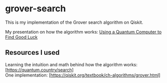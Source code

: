 # grover-search  
  
This is my implementation of the Grover search algorithm on Qiskit.  

My presentation on how the algorithm works: [Using a Quantum Computer to Find Good Luck](https://www.youtube.com/watch?v=14jMBpbLzBg)
  
## Resources I used
Learning the intuition and math behind how the algorithm works: [https://quantum.country/search]  
One implementation: [https://qiskit.org/textbook/ch-algorithms/grover.html]
